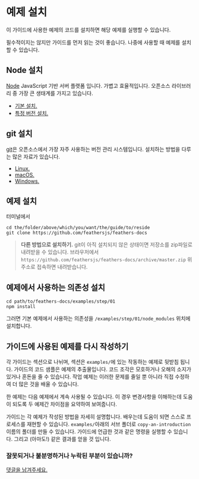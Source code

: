 # 예제 설치

이 가이드에 사용한 예제의 코드를 설치하면 해당 예제를 실행할 수 있습니다.

필수적이지는 않지만 가이드를 먼저 읽는 것이 좋습니다. 
나중에 사용할 때 예제를 설치할 수 있습니다.

## Node 설치

[Node](https://nodejs.org/en/) JavaScript 기반 서버 플랫폼 입니다.
가볍고 효율적입니다.
오픈소스 라이브러리 중 가장 큰 생태계를 가지고 있습니다.

- [기본 설치.](https://nodejs.org/en/)
- [특정 버전 설치.](https://nodejs.org/en/download/)

## git 설치

[git](https://git-scm.com/)은 오픈소스에서 가장 자주 사용하는 버전 관리 시스템입니다.
설치하는 방법을 다루는 많은 자료가 있습니다.

- [Linux.](https://www.atlassian.com/git/tutorials/install-git#linux)
- [macOS.](https://www.atlassian.com/git/tutorials/install-git#mac-os-x)
- [Windows.](https://www.atlassian.com/git/tutorials/install-git#windows)

## 예제 설치

터미널에서
```text
cd the/folder/above/which/you/want/the/guide/to/reside
git clone https://github.com/feathersjs/feathers-docs
```

> **다른 방법으로 설치하기.** git이 아직 설치되지 않은 상태이면
저장소를 zip파일로 내려받을 수 있습니다.
브라우저에서 
`https://github.com/feathersjs/feathers-docs/archive/master.zip`
위 주소로 접속하면 내려받습니다.

## 예제에서 사용하는 의존성 설치

```text
cd path/to/feathers-docs/examples/step/01
npm install
```

그러면 기본 예제에서 사용하는 의존성을 `/examples/step/01/node_modules` 위치에 설치합니다.


## 가이드에 사용된 예제를 다시 작성하기

각 가이드는 섹션으로 나뉘며, 섹션은 `examples/`에 있는 작동하는 예제로 뒷받침 됩니다.
가이드의 코드 샘플은 예제의 추출물입니다.
코드 조각은 모호하거나 오해의 소지가 있거나 혼돈을 줄 수 있습니다.
작업 예제는 이러한 문제를 줄일 뿐 아니라 직접 수정하여 더 많은 것을 배울 수 있습니다.

한 예제는 다음 예제에서 계속 사용될 수 있습니다.
이 경우 변경사항을 이해하는데 도움이 되도록 두 예제간 차이점을 요약하여 보여줍니다.

가이드는 각 예제가 작성된 방법을 자세히 설명합니다.
배우는데 도움이 되면 스스로 프로세스를 재현할 수 있습니다.
`examples/`아래의 서브 폴더로 `copy-an-introduction` 이름의 폴더를 만들 수 있습니다.
가이드에 언급한 것과 같은 명령을 실행할 수 있습니다. 그리고 (아마도!) 같은 결과를 얻을 것 입니다.

### 잘못되거나 불분명하거나 누락된 부분이 있습니까?
[댓글을 남겨주세요.](https://github.com/feathersjs/feathers-docs/issues/new?title=Comment:Readme&body=Comment:Readme)
